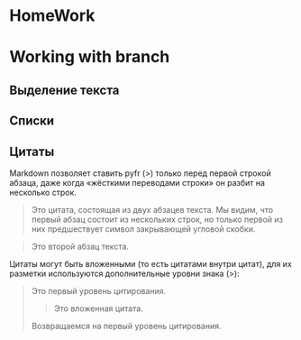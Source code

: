 # HomeWork
# Working with branch

## Выделение текста

## Списки

## Цитаты

Markdown позволяет ставить pyfr (>) только перед первой строкой абзаца, даже когда «жёсткими переводами строки» он разбит на несколько строк.

> Это цитата, состоящая из двух абзацев текста. Мы видим, что первый
абзац состоит из нескольких строк, но только первой из них предшествует
символ закрывающей угловой скобки.

> Это второй абзац текста.

Цитаты могут быть вложенными (то есть цитатами внутри цитат), для их разметки используются дополнительные уровни знака (>):

> Это первый уровень цитирования.
>
> > Это вложенная цитата.
>
> Возвращаемся на первый уровень цитирования.
